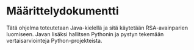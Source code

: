 # Määrittelydokumentti

Tätä ohjelma toteutetaan Java-kielellä ja sitä käytetään RSA-avainparien luomiseen. Javan lisäksi hallitsen Pythonin ja pystyn tekemään vertaisarviointeja Python-projekteista.

